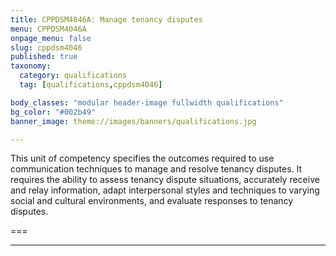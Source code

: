 ```yaml
---
title: CPPDSM4046A: Manage tenancy disputes
menu: CPPDSM4046A
onpage_menu: false
slug: cppdsm4046
published: true
taxonomy:
  category: qualifications
  tag: [qualifications,cppdsm4046]

body_classes: "modular header-image fullwidth qualifications"
bg_color: "#002b49"
banner_image: theme://images/banners/qualifications.jpg

---
```


This unit of competency specifies the outcomes required to use communication techniques to manage and resolve tenancy disputes. It requires the ability to assess tenancy dispute situations, accurately receive and relay information, adapt interpersonal styles and techniques to varying social and cultural environments, and evaluate responses to tenancy disputes.

===

---

